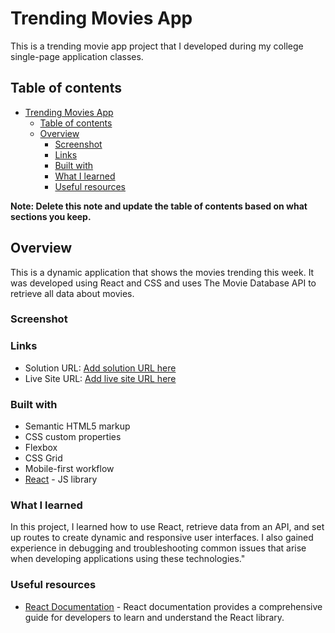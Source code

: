 # Trending Movies App

This is a trending movie app project that I developed during my college single-page application classes.

## Table of contents

- [Trending Movies App](#trending-movies-app)
  - [Table of contents](#table-of-contents)
  - [Overview](#overview)
    - [Screenshot](#screenshot)
    - [Links](#links)
    - [Built with](#built-with)
    - [What I learned](#what-i-learned)
    - [Useful resources](#useful-resources)

**Note: Delete this note and update the table of contents based on what sections you keep.**

## Overview

This is a dynamic application that shows the movies trending this week. It was developed using React and CSS and uses The Movie Database API to retrieve all data about movies.

### Screenshot

### Links

- Solution URL: [Add solution URL here](https://your-solution-url.com)
- Live Site URL: [Add live site URL here](https://your-live-site-url.com)

### Built with

- Semantic HTML5 markup
- CSS custom properties
- Flexbox
- CSS Grid
- Mobile-first workflow
- [React](https://reactjs.org/) - JS library

### What I learned

In this project, I learned how to use React, retrieve data from an API, and set up routes to create dynamic and responsive user interfaces. I also gained experience in debugging and troubleshooting common issues that arise when developing applications using these technologies."

### Useful resources

- [React Documentation](https://react.dev) - React documentation provides a comprehensive guide for developers to learn and understand the React library.
